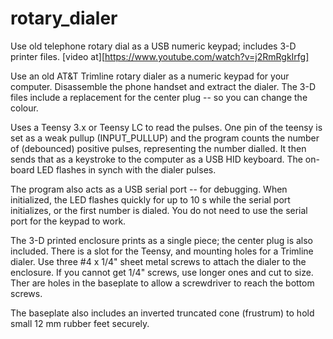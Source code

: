 # rotary_dialer
Use old telephone rotary dial as a USB numeric keypad; includes 3-D printer files. [video at][https://www.youtube.com/watch?v=j2RmRgkIrfg]

Use an old AT&T Trimline rotary dialer as a numeric keypad for your computer. Disassemble the phone handset and extract the dialer. The 3-D files include a replacement for the center plug -- so you can change the colour.

Uses a Teensy 3.x or Teensy LC to read the pulses. One pin of the teensy is set as a weak pullup (INPUT_PULLUP) and the program counts the number of (debounced) positive pulses, representing the number dialled. It then sends that as a keystroke to the computer as a USB HID keyboard. The on-board LED flashes in synch with the dialer pulses.

The program also acts as a USB serial port -- for debugging. When initialized, the LED flashes quickly for up to 10 s while the serial port initializes, or the first number is dialed. You do not need to use the serial port for the keypad to work. 

The 3-D printed enclosure prints as a single piece; the center plug is also included. There is a slot for the Teensy, and mounting holes for a Trimline dialer. Use three #4 x 1/4" sheet metal screws to attach the dialer to the enclosure. If you cannot get 1/4" screws, use longer ones and cut to size. Ther are holes in the baseplate to allow a screwdriver to reach the bottom screws. 

The baseplate also includes an inverted truncated cone (frustrum) to hold small 12 mm rubber feet securely. 
